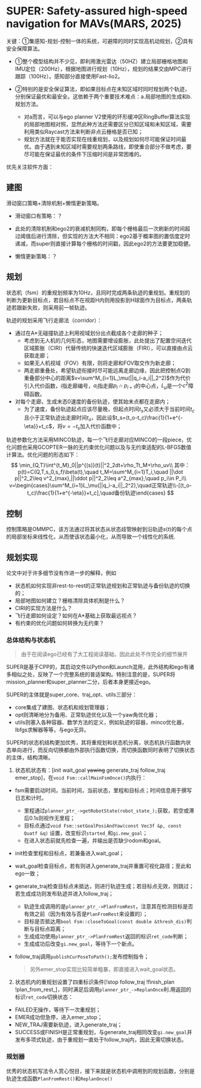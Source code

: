 # SUPER: Safety-assured high-speed navigation for MAVs(MARS, 2025)

关键：①集感知-规划-控制一体的系统，可避障的同时实现高机动规划，②具有安全保障算法。

- ①整个模型结构并不少见，即利用激光雷达（50HZ）建立局部栅格地图和IMU定位（200Hz），根据地图进行规划（10Hz），规划的结果交由MPC进行跟踪（100Hz）。感知部分直接使用Fast-lio2。

- ②特别的是安全保证算法，即如果目标点在未知区域时同时规划两个轨迹，分别保证最优和最安全。这依赖于两个重要技术难点：a.局部地图的生成和b.规划方法。
  - 对a而言，可以与ego planner V2使用的环形缓冲区RingBuffer算法实现的局部地图相对照，显然此种方法还需要区分已知区域和未知区域，需要利用类似Raycast方法来判断非点云栅格是否已知；
  - 规划方法就在于能否实现在线重规划，以及规划如何尽可能保证时间最优。由于遇到未知区域时需要规划两条路线，即使重合部分不做考虑，要尽可能在保证最优的条件下压缩时间是非常困难的。

优先关注软件方面：

## 建图

滑动窗口策略+清除机制+懒惰更新策略。

- 滑动窗口有策略：？

- 此处的清除机制和ego2的衰减机制同构，即每个栅格最后一次刷新的时间超过阈值后进行清除，但实现的方法大不相同：ego2基于概率图的置信度定时递减，而super则直接计算每个栅格的时间戳，因此ego2的方法要更加稳健。
- 懒惰更新策略：？

## 规划

状态机（fsm）的重规划频率为10Hz，且同时完成两条轨迹的重规划。重规划的判断为更新目标点，若目标点不在视距H内则用投影到H球面作为目标点，两条轨迹若跟新失败，则采用前一帧轨迹。

轨迹的规划采用飞行走廊法（corridor）：

- 通过在A*无碰撞轨迹上利用视域划分出点截成各个走廊的种子；
  - 考虑到无人机的几何形态，地图需要增设膨胀，此处提出了配置空间迭代区域膨胀（CIRI）代替传统的快速迭代区域膨胀（FIRI），可以直接由点云获取走廊；
  - 如果无人机视域（FOV）有限，则将走廊和FOV取交作为新走廊；
  - 两走廊重叠处，希望轨迹衔接时尽可能远离走廊边缘，因此把控制点Q到重叠部分中心的距离$v=\sum^M_{i=1}L_\mu(||q_i-a_i||_2^2)$作为代价引入代价函数，i指走廊编号，$a_i$指走廊$p_i\cap p_{i+1}$的中心点，$L_\mu$是一个$c^2$障碍函数。
- 对每个走廊，生成末态0速度的备份轨迹，使其始末点都在走廊内；
  - 为了速度，备份轨迹起点应该尽量晚，但起点时间$t_s$又必须大于当前时间$t_c$且小于正常轨迹出走廊时间$t_o$，因此设$t_s=(t_o-t_c)\frac{1}{1+e^{-\eta}}+t_c$，将$v=-t_s$加入代价函数中；

轨迹参数化方法采用MINCO轨迹，每一个飞行走廊对应MINCO的一段piece，优化问题也采用GCOPTER一脉的无约束优化问题以及与无约束适配的L-BFGS数值计算法。优化问题的形态如下：
$$
\min_{Q,T}\int^{t_M}_0||p^{(s)}(t)||^2_2dt+\rho_Tt_M+\rho_uv\\
其中：
p(t)=C(Q,T,s_0,s_f)\beta(t),\quad
t_M=\sum^M_{i=1}T_i,\quad
||\dot p||^2_2\leq v^2_{max},||\ddot p||^2_2\leq a^2_{max},\quad
p_i\in P_i\\
v=\begin{cases}\sum^M_{i=1}L_\mu(||q_i-a_i||_2^2),\quad正常轨迹\\-[(t_o-t_c)\frac{1}{1+e^{-\eta}}+t_c],\quad备份轨迹\end{cases}
$$

## 控制

控制策略是OMMPC，该方法通过将其状态从状态歧管映射到沿轨迹$s(t)$的每个点的局部坐标来线性化，从而使该状态最小化，从而导致一个线性化的系统.

## 规划实现

论文中对于许多细节没有作进一步的解释，例如

- 状态机如何实现非rest-to-rest的正常轨迹规划和正常轨迹与备份轨迹的切换的；
- 局部地图如何建立？栅格清除具体机制是什么？
- CIRI的实现方法是什么？
- 飞行走廊如何设定？如何在A*基础上获取最远视点？
- 有约束的优化问题如何转换为无约束？

### 总体结构与状态机

> 由于在阅读ego已经有了大工程阅读基础，因此此处不作完全的细节展开

SUPER是基于CPP的，其启动文件以Python和Launch混用，此外结构和ego有诸多相似之处，反映了一个完整系统的普适架构。特别注意的是，SUPER将mission_planner和super_planner二分，后者本身更接近ego。

SUPER的主体就是super_core、traj_opt、utils三部分：

- core集成了建图、状态机和规划管理器；
- opt则清晰地分为备用、正常轨迹优化以及一个yaw角优化器；
- utils则塞入各种容器、数学方法的定义，例如轨迹的容器，minco优化器，lbfgs求解器等等，与ego无异。

SUPER的状态机结构更加优秀，其将重规划和状态机分离，状态机执行函数内状态单向进行，而反向切换都由外部执行函数切换，而切换函数同时表明了切换状态的主体，结构清晰。

1. 状态机状态有：[init wait_goal ~~yawing~~ generate_traj follow_traj emer_stop]，在`void Fsm::callMainFsmOnce()`内执行：

- fsm需要启动时间，当前时间，当前状态，里程和目标点；时间信息用于撰写日志和计时。

  - 里程通过`planner_ptr_->getRobotState(robot_state_);`获取，若空或滞后0.1s则视作无里程；
  - 目标点通过`void Fsm::setGoalPosiAndYaw(const Vec3f &p, const Quatf &q)` 设置，改变标识`started_`和`gi.new_goal`；
  - 在进入状态前就先检查一遍，并输出是否缺少odom和goal。

- init检查里程和目标点，若兼备进入wait_goal；

- wait_goal检查目标点，若有则进入generate_traj并重置可视化路径；至此和ego一致；

- generate_traj检查目标点未抵达，则进行轨迹生成；若目标点无效，则跳过；若生成成功则发布轨迹并进入follow_traj；

  - 轨迹生成调用的是`planner_ptr_->PlanFromRest`，注意其在检测目标是否有效之前（因为有效与否是`PlanFromRest`来设置的）；
  - 目标是否抵达用`bool Fsm::closeToGoal(const double &thresh_dis)`判断与目标点距离；
  - 生成成功使用`planner_ptr_->PlanFromRest`返回的标识`ret_code`判断；
  - 生成成功后改变`gi.new_goal`，等待下一个新点。

- follow_traj调用`publishCurPoseToPath();`发布控制指令；

  > 另外emer_stop实现比较简单粗暴，即直接进入wait_goal状态。

2. 状态机内的重规划设置了四重标识条件[!stop follow_traj !finish_plan !plan_from_rest_]，同时满足后调用`planner_ptr_->ReplanOnce`利.用返回的标识`ret_code`切换状态：

- FAILED无操作，等待下一次重规划；
- EMER成功但急停，进入emer_stop；
- NEW_TRAJ需要新轨迹，进入generate_traj；
- SUCCESS或FINISH是正常重规划，与generate_traj相同改变`gi.new_goal`并发布多项式轨迹，由于重规划一直处于follow_traj内，因此无需切换状态。



### 规划器

优秀的状态机写法令人赏心悦目，接下来就是状态机中调用到的规划函数，分别是轨迹生成函数`PlanFromRest()`和`ReplanOnce()`



